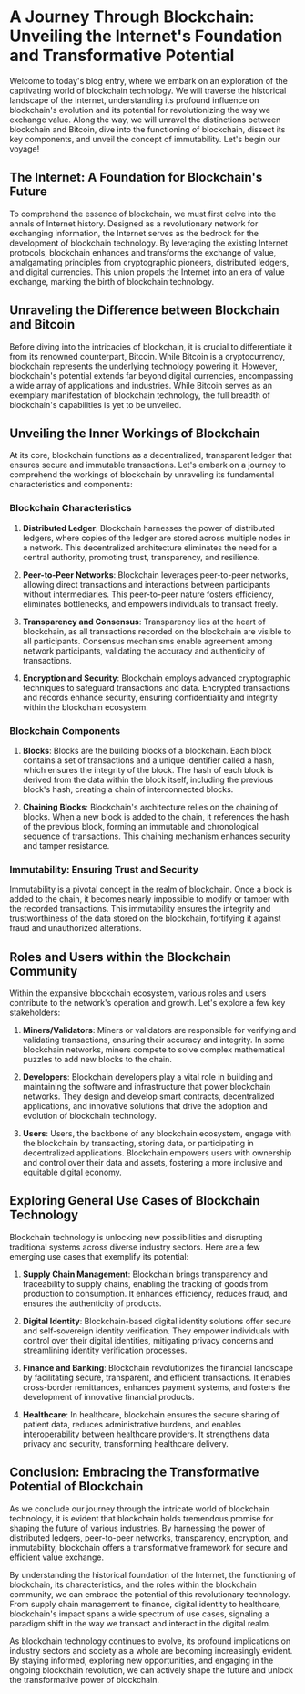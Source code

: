 # A Journey Through Blockchain: Unveiling the Internet's Foundation and Transformative Potential

Welcome to today's blog entry, where we embark on an exploration of the captivating world of blockchain technology. We will traverse the historical landscape of the Internet, understanding its profound influence on blockchain's evolution and its potential for revolutionizing the way we exchange value. Along the way, we will unravel the distinctions between blockchain and Bitcoin, dive into the functioning of blockchain, dissect its key components, and unveil the concept of immutability. Let's begin our voyage!

## The Internet: A Foundation for Blockchain's Future

To comprehend the essence of blockchain, we must first delve into the annals of Internet history. Designed as a revolutionary network for exchanging information, the Internet serves as the bedrock for the development of blockchain technology. By leveraging the existing Internet protocols, blockchain enhances and transforms the exchange of value, amalgamating principles from cryptographic pioneers, distributed ledgers, and digital currencies. This union propels the Internet into an era of value exchange, marking the birth of blockchain technology.

## Unraveling the Difference between Blockchain and Bitcoin

Before diving into the intricacies of blockchain, it is crucial to differentiate it from its renowned counterpart, Bitcoin. While Bitcoin is a cryptocurrency, blockchain represents the underlying technology powering it. However, blockchain's potential extends far beyond digital currencies, encompassing a wide array of applications and industries. While Bitcoin serves as an exemplary manifestation of blockchain technology, the full breadth of blockchain's capabilities is yet to be unveiled.

## Unveiling the Inner Workings of Blockchain

At its core, blockchain functions as a decentralized, transparent ledger that ensures secure and immutable transactions. Let's embark on a journey to comprehend the workings of blockchain by unraveling its fundamental characteristics and components:

### Blockchain Characteristics

1. **Distributed Ledger**: Blockchain harnesses the power of distributed ledgers, where copies of the ledger are stored across multiple nodes in a network. This decentralized architecture eliminates the need for a central authority, promoting trust, transparency, and resilience.

2. **Peer-to-Peer Networks**: Blockchain leverages peer-to-peer networks, allowing direct transactions and interactions between participants without intermediaries. This peer-to-peer nature fosters efficiency, eliminates bottlenecks, and empowers individuals to transact freely.

3. **Transparency and Consensus**: Transparency lies at the heart of blockchain, as all transactions recorded on the blockchain are visible to all participants. Consensus mechanisms enable agreement among network participants, validating the accuracy and authenticity of transactions.

4. **Encryption and Security**: Blockchain employs advanced cryptographic techniques to safeguard transactions and data. Encrypted transactions and records enhance security, ensuring confidentiality and integrity within the blockchain ecosystem.

### Blockchain Components

1. **Blocks**: Blocks are the building blocks of a blockchain. Each block contains a set of transactions and a unique identifier called a hash, which ensures the integrity of the block. The hash of each block is derived from the data within the block itself, including the previous block's hash, creating a chain of interconnected blocks.

2. **Chaining Blocks**: Blockchain's architecture relies on the chaining of blocks. When a new block is added to the chain, it references the hash of the previous block, forming an immutable and chronological sequence of transactions. This chaining mechanism enhances security and tamper resistance.

### Immutability: Ensuring Trust and Security

Immutability is a pivotal concept in the realm of blockchain. Once a block is added to the chain, it becomes nearly impossible to modify or tamper with the recorded transactions. This immutability ensures the integrity and trustworthiness of the data stored on the blockchain, fortifying it against fraud and unauthorized alterations.

## Roles and Users within the Blockchain Community

Within the expansive blockchain ecosystem, various roles and users contribute to the network's operation and growth. Let's explore a few key stakeholders:

1. **Miners/Validators**: Miners or validators are responsible for verifying and validating transactions, ensuring their accuracy and integrity. In some blockchain networks, miners compete to solve complex mathematical puzzles to add new blocks to the chain.

2. **Developers**: Blockchain developers play a vital role in building and maintaining the software and infrastructure that power blockchain networks. They design and develop smart contracts, decentralized applications, and innovative solutions that drive the adoption and evolution of blockchain technology.

3. **Users**: Users, the backbone of any blockchain ecosystem, engage with the blockchain by transacting, storing data, or participating in decentralized applications. Blockchain empowers users with ownership and control over their data and assets, fostering a more inclusive and equitable digital economy.

## Exploring General Use Cases of Blockchain Technology

Blockchain technology is unlocking new possibilities and disrupting traditional systems across diverse industry sectors. Here are a few emerging use cases that exemplify its potential:

1. **Supply Chain Management**: Blockchain brings transparency and traceability to supply chains, enabling the tracking of goods from production to consumption. It enhances efficiency, reduces fraud, and ensures the authenticity of products.

2. **Digital Identity**: Blockchain-based digital identity solutions offer secure and self-sovereign identity verification. They empower individuals with control over their digital identities, mitigating privacy concerns and streamlining identity verification processes.

3. **Finance and Banking**: Blockchain revolutionizes the financial landscape by facilitating secure, transparent, and efficient transactions. It enables cross-border remittances, enhances payment systems, and fosters the development of innovative financial products.

4. **Healthcare**: In healthcare, blockchain ensures the secure sharing of patient data, reduces administrative burdens, and enables interoperability between healthcare providers. It strengthens data privacy and security, transforming healthcare delivery.

## Conclusion: Embracing the Transformative Potential of Blockchain

As we conclude our journey through the intricate world of blockchain technology, it is evident that blockchain holds tremendous promise for shaping the future of various industries. By harnessing the power of distributed ledgers, peer-to-peer networks, transparency, encryption, and immutability, blockchain offers a transformative framework for secure and efficient value exchange.

By understanding the historical foundation of the Internet, the functioning of blockchain, its characteristics, and the roles within the blockchain community, we can embrace the potential of this revolutionary technology. From supply chain management to finance, digital identity to healthcare, blockchain's impact spans a wide spectrum of use cases, signaling a paradigm shift in the way we transact and interact in the digital realm.

As blockchain technology continues to evolve, its profound implications on industry sectors and society as a whole are becoming increasingly evident. By staying informed, exploring new opportunities, and engaging in the ongoing blockchain revolution, we can actively shape the future and unlock the transformative power of blockchain.
